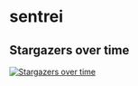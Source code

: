 # sentrei

## Stargazers over time

[![Stargazers over time](https://starchart.cc/sentrei/sentrei.svg)](https://starchart.cc/sentrei/sentrei)

